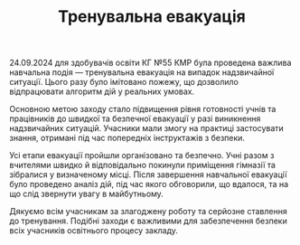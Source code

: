 ﻿---
title: Тренувальна евакуація
---

24.09.2024 для здобувачів освіти КГ №55 КМР була проведена важлива навчальна подія — тренувальна евакуація на випадок надзвичайної ситуації. Цього разу було імітовано пожежу, що дозволило відпрацювати алгоритм дій у реальних умовах.

Основною метою заходу стало підвищення рівня готовності учнів та працівників до швидкої та безпечної евакуації у разі виникнення надзвичайних ситуацій.  Учасники мали змогу на практиці застосувати знання, отримані під час попередніх інструктажів з безпеки.

Усі етапи евакуації пройшли організовано та безпечно. Учні разом з вчителями швидко й відповідально покинули приміщення гімназії та зібралися у визначеному місці. Після завершення навчальної евакуації було проведено аналіз дій, під час якого обговорили, що вдалося, та на що слід звернути увагу в майбутньому.

Дякуємо всім учасникам за злагоджену роботу та серйозне ставлення до тренування. Подібні заходи є важливими для забезпечення безпеки всіх учасників освітнього процесу закладу.

<slideshow />

